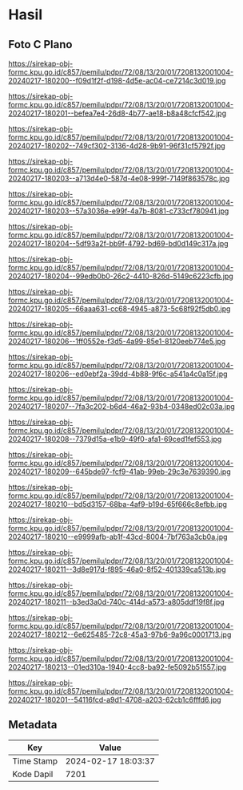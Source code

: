 # Hasil

## Foto C Plano

https://sirekap-obj-formc.kpu.go.id/c857/pemilu/pdpr/72/08/13/20/01/7208132001004-20240217-180200--f09d1f2f-d198-4d5e-ac04-ce7214c3d019.jpg

https://sirekap-obj-formc.kpu.go.id/c857/pemilu/pdpr/72/08/13/20/01/7208132001004-20240217-180201--befea7e4-26d8-4b77-ae18-b8a48cfcf542.jpg

https://sirekap-obj-formc.kpu.go.id/c857/pemilu/pdpr/72/08/13/20/01/7208132001004-20240217-180202--749cf302-3136-4d28-9b91-96f31cf5792f.jpg

https://sirekap-obj-formc.kpu.go.id/c857/pemilu/pdpr/72/08/13/20/01/7208132001004-20240217-180203--a713d4e0-587d-4e08-999f-7149f863578c.jpg

https://sirekap-obj-formc.kpu.go.id/c857/pemilu/pdpr/72/08/13/20/01/7208132001004-20240217-180203--57a3036e-e99f-4a7b-8081-c733cf780941.jpg

https://sirekap-obj-formc.kpu.go.id/c857/pemilu/pdpr/72/08/13/20/01/7208132001004-20240217-180204--5df93a2f-bb9f-4792-bd69-bd0d149c317a.jpg

https://sirekap-obj-formc.kpu.go.id/c857/pemilu/pdpr/72/08/13/20/01/7208132001004-20240217-180204--99edb0b0-26c2-4410-826d-5149c6223cfb.jpg

https://sirekap-obj-formc.kpu.go.id/c857/pemilu/pdpr/72/08/13/20/01/7208132001004-20240217-180205--66aaa631-cc68-4945-a873-5c68f92f5db0.jpg

https://sirekap-obj-formc.kpu.go.id/c857/pemilu/pdpr/72/08/13/20/01/7208132001004-20240217-180206--1ff0552e-f3d5-4a99-85e1-8120eeb774e5.jpg

https://sirekap-obj-formc.kpu.go.id/c857/pemilu/pdpr/72/08/13/20/01/7208132001004-20240217-180206--ed0ebf2a-39dd-4b88-9f6c-a541a4c0a15f.jpg

https://sirekap-obj-formc.kpu.go.id/c857/pemilu/pdpr/72/08/13/20/01/7208132001004-20240217-180207--7fa3c202-b6d4-46a2-93b4-0348ed02c03a.jpg

https://sirekap-obj-formc.kpu.go.id/c857/pemilu/pdpr/72/08/13/20/01/7208132001004-20240217-180208--7379d15a-e1b9-49f0-afa1-69ced1fef553.jpg

https://sirekap-obj-formc.kpu.go.id/c857/pemilu/pdpr/72/08/13/20/01/7208132001004-20240217-180209--645bde97-fcf9-41ab-99eb-29c3e7639390.jpg

https://sirekap-obj-formc.kpu.go.id/c857/pemilu/pdpr/72/08/13/20/01/7208132001004-20240217-180210--bd5d3157-68ba-4af9-b19d-65f666c8efbb.jpg

https://sirekap-obj-formc.kpu.go.id/c857/pemilu/pdpr/72/08/13/20/01/7208132001004-20240217-180210--e9999afb-ab1f-43cd-8004-7bf763a3cb0a.jpg

https://sirekap-obj-formc.kpu.go.id/c857/pemilu/pdpr/72/08/13/20/01/7208132001004-20240217-180211--3d8e917d-f895-46a0-8f52-401339ca513b.jpg

https://sirekap-obj-formc.kpu.go.id/c857/pemilu/pdpr/72/08/13/20/01/7208132001004-20240217-180211--b3ed3a0d-740c-414d-a573-a805ddf19f8f.jpg

https://sirekap-obj-formc.kpu.go.id/c857/pemilu/pdpr/72/08/13/20/01/7208132001004-20240217-180212--6e625485-72c8-45a3-97b6-9a96c0001713.jpg

https://sirekap-obj-formc.kpu.go.id/c857/pemilu/pdpr/72/08/13/20/01/7208132001004-20240217-180213--01ed310a-1940-4cc8-ba92-fe5092b51557.jpg

https://sirekap-obj-formc.kpu.go.id/c857/pemilu/pdpr/72/08/13/20/01/7208132001004-20240217-180201--54116fcd-a9d1-4708-a203-62cb1c6fffd6.jpg


## Metadata

| Key        | Value               |
| ---------- | ------------------- |
| Time Stamp | 2024-02-17 18:03:37 |
| Kode Dapil | 7201                |



